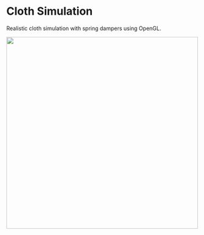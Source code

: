 # Cloth Simulation
Realistic cloth simulation with spring dampers using OpenGL.

<img src="https://github.com/wuhaoqi98/Cloth_Simulation/blob/master/cloth.gif" width="500"/>
